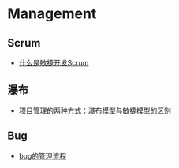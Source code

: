 # Management

## Scrum

- [什么是敏捷开发Scrum](https://www.bilibili.com/video/BV1rW411K7vD/?spm_id_from=333.337.search-card.all.click&vd_source=13bf0832090021fb86148c16075ef1b5)

## 瀑布

- [项目管理的两种方式：瀑布模型与敏捷模型的区别](https://www.bilibili.com/video/BV1ev411Y7Fc/?spm_id_from=333.337.search-card.all.click&vd_source=13bf0832090021fb86148c16075ef1b5)

## Bug

- [bug的管理流程](https://www.bilibili.com/video/BV1XY4y1t7X5?p=1&vd_source=13bf0832090021fb86148c16075ef1b5)
